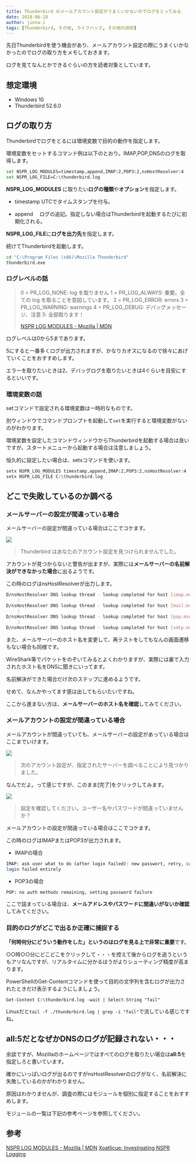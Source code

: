 ```yaml
---
title: Thunderbird のメールアカウント設定がうまくいかないのでログをとってみる
date: 2018-06-18
author: jinna-i
tags: [Thunderbird, その他, ライフハック, その他の技術]
---
```


先日Thunderbirdを使う機会があり、メールアカウント設定の際にうまくいかなかったのでログの取り方をメモしておきます。

ログを見てなんとかできるぐらいの方を読者対象としています。

## 想定環境
* Windows 10
* Thunderbird 52.6.0

## ログの取り方
Thunderbirdでログをとるには環境変数で目的の動作を指定します。

環境変数をセットするコマンド例は以下のとおり。IMAP,POP,DNSのログを取得します。

``` bash
set NSPR_LOG_MODULES=timestamp,append,IMAP:2,POP3:2,nsHostResolver:4
set NSPR_LOG_FILE=C:\thunderbird.log
```
**NSPR_LOG_MODULES** に取りたい**ログの種類**や**オプション**を指定します。

* timestamp 
UTCでタイムスタンプを付与。

* append　
ログの追記。指定しない場合はThunderbirdを起動するたびに初期化される。

**NSPR_LOG_FILE**に**ログを出力先**を指定します。

続けてThunderbirdを起動します。

``` bash
cd "C:\Program Files (x86)\Mozilla Thunderbird"
thunderbird.exe
```

### ログレベルの話

> 0 = PR_LOG_NONE: log を取りません
> 1 = PR_LOG_ALWAYS: 重要。全ての log を取ることを意図しています。
> 2 = PR_LOG_ERROR: errors
> 3 = PR_LOG_WARNING: warnings
> 4 = PR_LOG_DEBUG: デバッグメッセージ、注意
> 5: 全部取ります！
>
> [NSPR LOG MODULES - Mozilla | MDN](https://developer.mozilla.org/ja/docs/Mozilla/Projects/NSPR/Reference/NSPR_LOG_MODULES)

ログレベルは0から5まであります。

5にすると一番多くログが出力されますが、かなりカオスになるので徐々にあげていくことをおすすめします。

エラーを取りたいときは2、デバッグログを取りたいときは4ぐらいを目安にするといいです。

### 環境変数の話

setコマンドで設定される環境変数は一時的なものです。

別ウィンドウでコマンドプロンプトを起動して`set`を実行すると環境変数がないのがわかります。

環境変数を設定したコマンドウィンドウからThunderbirdを起動する場合は良いですが、スタートメニューから起動する場合は注意しましょう。

恒久的に設定したい場合は、setxコマンドを使います。

``` bash
setx NSPR_LOG_MODULES timestamp,append,IMAP:2,POP3:2,nsHostResolver:4
setx NSPR_LOG_FILE C:\thunderbird.log
```


## どこで失敗しているのか調べる

### メールサーバーの設定が間違っている場合

メールサーバーの設定が間違っている場合はここでコケます。

![](images/how-to-get-thunderbird-log-1.png)

> Thunderbird はあなたのアカウント設定を見つけられませんでした。

アカウントが見つからないと警告が出ますが、実際には**メールサーバーの名前解決ができなかった場合**に出るようです。

この時のログはnsHostResolverが出力します。

``` bash
D/nsHostResolver DNS lookup thread - lookup completed for host [imap.msen.jp]: failure: unknown host.
	：
D/nsHostResolver DNS lookup thread - lookup completed for host [mail.msen.jp]: failure: unknown host.
	：
D/nsHostResolver DNS lookup thread - lookup completed for host [pop.msen.jp]: failure: unknown host.
	：
D/nsHostResolver DNS lookup thread - lookup completed for host [smtp.msen.jp]: failure: unknown host.
```

また、メールサーバーのホスト名を変更して、再テストをしてもなんの画面遷移もない場合も同様です。

WireShark等でパケットをのぞいてみるとよくわかりますが、実際には裏で入力されたホスト名をDNSに聞きにいってます。

名前解決ができた場合だけ次のステップに進めるようです。

せめて、なんかやってます感は出してもらいたいですね。

ここから進まない方は、**メールサーバーのホスト名を確認**してみてください。


### メールアカウントの設定が間違っている場合

メールアカウントが間違っていても、メールサーバーの設定があっている場合はここまでいけます。

![](images/how-to-get-thunderbird-log-2.png)

> 次のアカウント設定が、指定されたサーバーを調べることにより見つかりました。

なんでだよ。って感じですが、このまま[完了]をクリックしてみます。

![](images/how-to-get-thunderbird-log-3.png)

> 設定を確認してください。ユーザー名やパスワードが間違っていませんか？

メールアカウントの設定が間違っている場合はここでコケます。

この時のログはIMAPまたはPOP3が出力されます。

* IMAPの場合

``` bash
IMAP: ask user what to do (after login failed): new passwort, retry, cancel
login failed entirely
```

* POP3の場合

``` bash
POP: no auth methods remaining, setting password failure
```
ここで詰まっている場合は、**メールアドレスやパスワードに間違いがないか確認**してみてください。

### 目的のログがどこで出るか正確に捕捉する

**「何時何分にどういう動作をした」**というのはログを見る上で**非常に重要**です。

○○時○○分にどこどこをクリックして・・・を控えて後からログを追うというもアリなんですが、リアルタイムに分かるほうがよりシューティング精度が高まります。

PowerShellのGet-Contentコマンドを使って目的の文字列を含むログが出力されたときだけ表示するようにしましょう。

` Get-Content C:\thunderbird.log -wait | Select-String "fail" `

Linuxだと`tail -f ./thunderbird.log | grep -i "fail"`で流している感じですね。

## all:5だとなぜかDNSのログが記録されない・・・

余談ですが、Mozillaのホームページではすべてのログを取りたい場合は**all:5**を指定しろと書いています。

確かにいっぱいログが出るのですがnsHostResolverのログがなく、名前解決に失敗しているのかがわかりません。

原因はわかりませんが、調査の際にはモジュールを個別に指定することをおすすめします。

モジュールの一覧は下記の参考ページを参照してください。


## 参考
[NSPR LOG MODULES - Mozilla | MDN](https://developer.mozilla.org/ja/docs/Mozilla/Projects/NSPR/Reference/NSPR_LOG_MODULES)
[Xoatlicue: Investigating NSPR Logging](http://xoatlicue.blogspot.com/2007/02/investigating-nspr-logging.html)